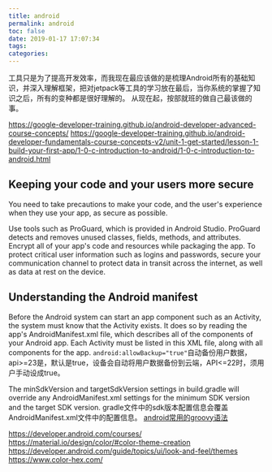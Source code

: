 ```yaml
---
title: android
permalink: android
toc: false
date: 2019-01-17 17:07:34
tags:
categories:
---
```

工具只是为了提高开发效率，而我现在最应该做的是梳理Android所有的基础知识，并深入理解框架，把对jetpack等工具的学习放在最后，当你系统的掌握了知识之后，所有的变种都是很好理解的。
从现在起，按部就班的做自己最该做的事。

https://google-developer-training.github.io/android-developer-advanced-course-concepts/
https://google-developer-training.github.io/android-developer-fundamentals-course-concepts-v2/unit-1-get-started/lesson-1-build-your-first-app/1-0-c-introduction-to-android/1-0-c-introduction-to-android.html


## Keeping your code and your users more secure
You need to take precautions to make your code, and the user's experience when they use your app, as secure as possible.

Use tools such as ProGuard, which is provided in Android Studio. ProGuard detects and removes unused classes, fields, methods, and attributes.
Encrypt all of your app's code and resources while packaging the app.
To protect critical user information such as logins and passwords, secure your communication channel to protect data in transit across the internet, as well as data at rest on the device.

## Understanding the Android manifest
Before the Android system can start an app component such as an Activity, the system must know that the Activity exists. It does so by reading the app's AndroidManifest.xml file, which describes all of the components of your Android app. Each Activity must be listed in this XML file, along with all components for the app.
`android:allowBackup="true"`自动备份用户数据，api>=23是，默认是true，设备会自动将用户数据备份到云端，API<=22时，须用户手动设成true。

The minSdkVersion and targetSdkVersion settings in build.gradle will override any AndroidManifest.xml settings for the minimum SDK version and the target SDK version. gradle文件中的sdk版本配置信息会覆盖AndroidManifest.xml文件中的配置信息。
[android常用的groovy语法](http://google.github.io/android-gradle-dsl/current/index.html)

https://developer.android.com/courses/
https://material.io/design/color/#color-theme-creation
https://developer.android.com/guide/topics/ui/look-and-feel/themes
https://www.color-hex.com/
